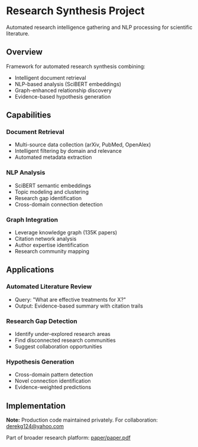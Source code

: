 # Research Synthesis Project

Automated research intelligence gathering and NLP processing for scientific literature.

## Overview

Framework for automated research synthesis combining:
- Intelligent document retrieval
- NLP-based analysis (SciBERT embeddings)
- Graph-enhanced relationship discovery
- Evidence-based hypothesis generation

## Capabilities

### Document Retrieval
- Multi-source data collection (arXiv, PubMed, OpenAlex)
- Intelligent filtering by domain and relevance
- Automated metadata extraction

### NLP Analysis
- SciBERT semantic embeddings
- Topic modeling and clustering
- Research gap identification
- Cross-domain connection detection

### Graph Integration
- Leverage knowledge graph (135K papers)
- Citation network analysis
- Author expertise identification
- Research community mapping

## Applications

### Automated Literature Review
- Query: "What are effective treatments for X?"
- Output: Evidence-based summary with citation trails

### Research Gap Detection
- Identify under-explored research areas
- Find disconnected research communities
- Suggest collaboration opportunities

### Hypothesis Generation
- Cross-domain pattern detection
- Novel connection identification
- Evidence-weighted predictions

## Implementation

**Note:** Production code maintained privately. For collaboration: derekg124@yahoo.com

Part of broader research platform: [paper/paper.pdf](../../paper/paper.pdf)
